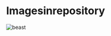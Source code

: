 # Imagesinrepository

![beast](https://user-images.githubusercontent.com/33006784/31864871-c735b4c0-b797-11e7-880d-2b5bd19ac820.jpeg)
